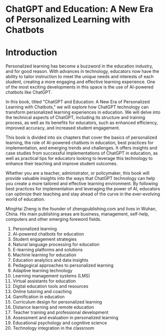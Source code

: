 # ChatGPT and Education: A New Era of Personalized Learning with Chatbots

# Introduction

Personalized learning has become a buzzword in the education industry, and for good reason. With advances in technology, educators now have the ability to tailor instruction to meet the unique needs and interests of each student, creating a more engaging and effective learning experience. One of the most exciting developments in this space is the use of AI-powered chatbots like ChatGPT.

In this book, titled "ChatGPT and Education: A New Era of Personalized Learning with Chatbots," we will explore how ChatGPT technology can transform personalized learning experiences in education. We will delve into the technical aspects of ChatGPT, including its structure and training process, as well as its benefits for educators, such as enhanced efficiency, improved accuracy, and increased student engagement.

This book is divided into six chapters that cover the basics of personalized learning, the role of AI-powered chatbots in education, best practices for implementation, and emerging trends and challenges. It offers insights and case studies from successful implementations of ChatGPT in education, as well as practical tips for educators looking to leverage this technology to enhance their teaching and improve student outcomes.

Whether you are a teacher, administrator, or policymaker, this book will provide valuable insights into the ways that ChatGPT technology can help you create a more tailored and effective learning environment. By following best practices for implementation and leveraging the power of AI, educators can optimize their teaching and stay ahead of the curve in the ever-evolving world of education.

MingHai Zheng is the founder of zhengpublishing.com and lives in Wuhan, China. His main publishing areas are business, management, self-help, computers and other emerging foreword fields.



1. Personalized learning
2. AI-powered chatbots for education
3. Student engagement strategies
4. Natural language processing for education
5. E-learning platforms and solutions
6. Machine learning for education
7. Education analytics and data insights
8. Pedagogical approaches to personalized learning
9. Adaptive learning technology
10. Learning management systems (LMS)
11. Virtual assistants for education
12. Digital education tools and resources
13. Online tutoring and coaching
14. Gamification in education
15. Curriculum design for personalized learning
16. Distance learning and remote education
17. Teacher training and professional development
18. Assessment and evaluation in personalized learning
19. Educational psychology and cognitive science
20. Technology integration in the classroom



